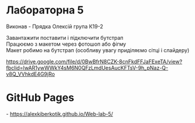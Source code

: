 <h1>Лабораторна 5</h1>
<p>Виконав - Прядка Олексій група К19-2</p>
<p>Завантажити поставити і підключити бутстрап<br>
Працюємо з макетом через фотошоп або фігму<br>
Макет робимо на бутстрап (особливу увагу приділяємо сітці і слайдеру)
 
https://drive.google.com/file/d/0BwBfrN8CZK-8cnFkdFFJaFExeTA/view?fbclid=IwAR1ywWWkY4sM6N0QFzLmdUesAucKFTsV-9h_pNaz-Q-v8Q_VVhkdE4G9jRo</p>
<h1>GitHub Pages</h1> - <a href="https://alexkiberkotik.github.io/Web-lab-5/index" rel="nofollow">https://alexkiberkotik.github.io/Web-lab-5/</a>
